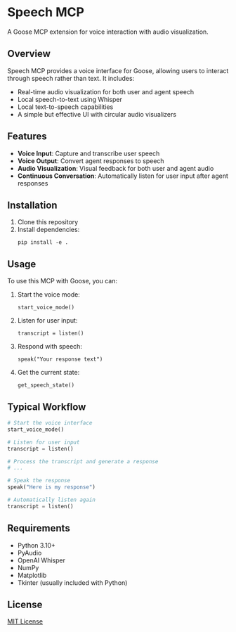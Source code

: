 # Speech MCP

A Goose MCP extension for voice interaction with audio visualization.

## Overview

Speech MCP provides a voice interface for Goose, allowing users to interact through speech rather than text. It includes:

- Real-time audio visualization for both user and agent speech
- Local speech-to-text using Whisper
- Local text-to-speech capabilities
- A simple but effective UI with circular audio visualizers

## Features

- **Voice Input**: Capture and transcribe user speech
- **Voice Output**: Convert agent responses to speech
- **Audio Visualization**: Visual feedback for both user and agent audio
- **Continuous Conversation**: Automatically listen for user input after agent responses

## Installation

1. Clone this repository
2. Install dependencies:
   ```
   pip install -e .
   ```

## Usage

To use this MCP with Goose, you can:

1. Start the voice mode:
   ```
   start_voice_mode()
   ```

2. Listen for user input:
   ```
   transcript = listen()
   ```

3. Respond with speech:
   ```
   speak("Your response text")
   ```

4. Get the current state:
   ```
   get_speech_state()
   ```

## Typical Workflow

```python
# Start the voice interface
start_voice_mode()

# Listen for user input
transcript = listen()

# Process the transcript and generate a response
# ...

# Speak the response
speak("Here is my response")

# Automatically listen again
transcript = listen()
```

## Requirements

- Python 3.10+
- PyAudio
- OpenAI Whisper
- NumPy
- Matplotlib
- Tkinter (usually included with Python)

## License

[MIT License](LICENSE)
